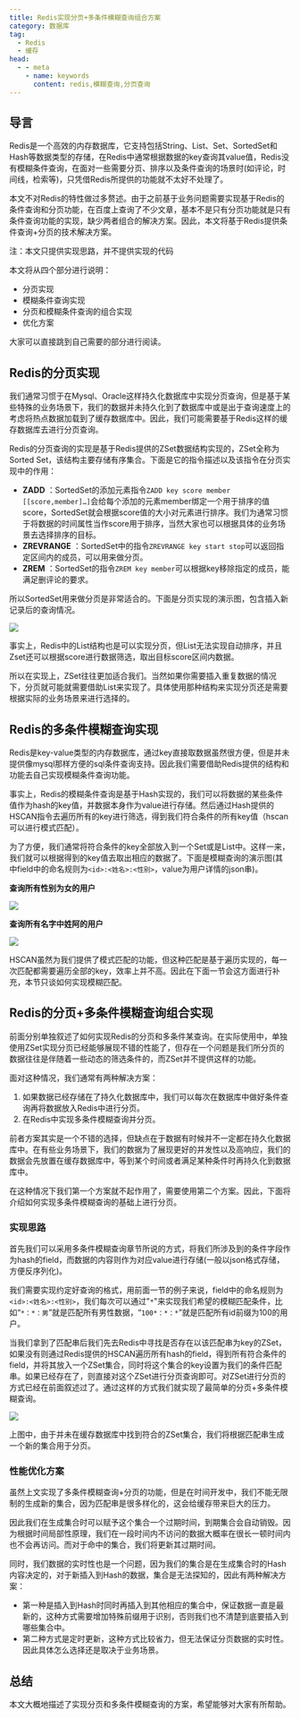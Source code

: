 ```yaml
---
title: Redis实现分页+多条件模糊查询组合方案
category: 数据库
tag:
  - Redis
  - 缓存
head:
  - - meta
    - name: keywords
      content: redis,模糊查询,分页查询
---
```




## 导言

Redis是一个高效的内存数据库，它支持包括String、List、Set、SortedSet和Hash等数据类型的存储，在Redis中通常根据数据的key查询其value值，Redis没有模糊条件查询，在面对一些需要分页、排序以及条件查询的场景时(如评论，时间线，检索等)，只凭借Redis所提供的功能就不太好不处理了。

本文不对Redis的特性做过多赘述。由于之前基于业务问题需要实现基于Redis的条件查询和分页功能，在百度上查询了不少文章，基本不是只有分页功能就是只有条件查询功能的实现，缺少两者组合的解决方案。因此，本文将基于Redis提供条件查询+分页的技术解决方案。

注：本文只提供实现思路，并不提供实现的代码

本文将从四个部分进行说明：

- 分页实现
- 模糊条件查询实现
- 分页和模糊条件查询的组合实现
- 优化方案

大家可以直接跳到自己需要的部分进行阅读。

## Redis的分页实现

我们通常习惯于在Mysql、Oracle这样持久化数据库中实现分页查询，但是基于某些特殊的业务场景下，我们的数据并未持久化到了数据库中或是出于查询速度上的考虑将热点数据加载到了缓存数据库中。因此，我们可能需要基于Redis这样的缓存数据库去进行分页查询。

Redis的分页查询的实现是基于Redis提供的ZSet数据结构实现的，ZSet全称为Sorted Set，该结构主要存储有序集合。下面是它的指令描述以及该指令在分页实现中的作用：

- **ZADD** ：SortedSet的添加元素指令`ZADD key score member [[score,member]…]`会给每个添加的元素member绑定一个用于排序的值score，SortedSet就会根据score值的大小对元素进行排序。我们为通常习惯于将数据的时间属性当作score用于排序，当然大家也可以根据具体的业务场景去选择排序的目标。
- **ZREVRANGE** ：SortedSet中的指令`ZREVRANGE key start stop`可以返回指定区间内的成员，可以用来做分页。
- **ZREM** ：SortedSet的指令`ZREM key member`可以根据key移除指定的成员，能满足删评论的要求。

所以SortedSet用来做分页是非常适合的。下面是分页实现的演示图，包含插入新记录后的查询情况。

![](https://seven97-blog.oss-cn-hangzhou.aliyuncs.com/imgs/202502142109399.webp)

事实上，Redis中的List结构也是可以实现分页，但List无法实现自动排序，并且Zset还可以根据score进行数据筛选，取出目标score区间内数据。

所以在实现上，ZSet往往更加适合我们。当然如果你需要插入重复数据的情况下，分页就可能就需要借助List来实现了。具体使用那种结构来实现分页还是需要根据实际的业务场景来进行选择的。

## Redis的多条件模糊查询实现

Redis是key-value类型的内存数据库，通过key直接取数据虽然很方便，但是并未提供像mysql那样方便的sql条件查询支持。因此我们需要借助Redis提供的结构和功能去自己实现模糊条件查询功能。

事实上，Redis的模糊条件查询是基于Hash实现的，我们可以将数据的某些条件值作为hash的key值，并数据本身作为value进行存储。然后通过Hash提供的HSCAN指令去遍历所有的key进行筛选，得到我们符合条件的所有key值（hscan可以进行模式匹配）。

为了方便，我们通常将符合条件的key全部放入到一个Set或是List中。这样一来，我们就可以根据得到的key值去取出相应的数据了。下面是模糊查询的演示图(其中field中的命名规则为`<id>:<姓名>:<性别>`，value为用户详情的json串)。

**查询所有性别为女的用户**

![](https://seven97-blog.oss-cn-hangzhou.aliyuncs.com/imgs/202502142109403.webp)

**查询所有名字中姓阿的用户**

![](https://seven97-blog.oss-cn-hangzhou.aliyuncs.com/imgs/202502142109422.webp)

HSCAN虽然为我们提供了模式匹配的功能，但这种匹配是基于遍历实现的，每一次匹配都需要遍历全部的key，效率上并不高。因此在下面一节会这方面进行补充，本节只谈如何实现模糊匹配。


## Redis的分页+多条件模糊查询组合实现

前面分别单独叙述了如何实现Redis的分页和多条件某查询。在实际使用中，单独使用ZSet实现分页已经能够展现不错的性能了，但存在一个问题是我们所分页的数据往往是伴随着一些动态的筛选条件的，而ZSet并不提供这样的功能。

面对这种情况，我们通常有两种解决方案：

1. 如果数据已经存储在了持久化数据库中，我们可以每次在数据库中做好条件查询再将数据放入Redis中进行分页。
2. 在Redis中实现多条件模糊查询并分页。

前者方案其实是一个不错的选择，但缺点在于数据有时候并不一定都在持久化数据库中。在有些业务场景下，我们的数据为了展现更好的并发性以及高响应，我们的数据会先放置在缓存数据库中，等到某个时间或者满足某种条件时再持久化到数据库中。

在这种情况下我们第一个方案就不起作用了，需要使用第二个方案。因此，下面将介绍如何实现多条件模糊查询的基础上进行分页。

### 实现思路

首先我们可以采用多条件模糊查询章节所说的方式，将我们所涉及到的条件字段作为hash的field，而数据的内容则作为对应value进行存储(一般以json格式存储，方便反序列化)。

我们需要实现约定好查询的格式，用前面一节的例子来说，field中的命名规则为`<id>:<姓名>:<性别>`，我们每次可以通过"`*`"来实现我们希望的模糊匹配条件，比如“`*：*：男`”就是匹配所有男性数据，“`100*：*：*`”就是匹配所有id前缀为100的用户。

当我们拿到了匹配串后我们先去Redis中寻找是否存在以该匹配串为key的ZSet，如果没有则通过Redis提供的HSCAN遍历所有hash的field，得到所有符合条件的field，并将其放入一个ZSet集合，同时将这个集合的key设置为我们的条件匹配串。如果已经存在了，则直接对这个ZSet进行分页查询即可。对ZSet进行分页的方式已经在前面叙述过了。通过这样的方式我们就实现了最简单的分页+多条件模糊查询。

![](https://seven97-blog.oss-cn-hangzhou.aliyuncs.com/imgs/202502142109427.webp)

上图中，由于并未在缓存数据库中找到符合的ZSet集合，我们将根据匹配串生成一个新的集合用于分页。

### 性能优化方案

虽然上文实现了多条件模糊查询+分页的功能，但是在时间开发中，我们不能无限制的生成新的集合，因为匹配串是很多样化的，这会给缓存带来巨大的压力。

因此我们在生成集合时可以赋予这个集合一个过期时间，到期集合会自动销毁。因为根据时间局部性原理，我们在一段时间内不访问的数据大概率在很长一顿时间内也不会再访问。而对于命中的集合，我们将更新其过期时间。

同时，我们数据的实时性也是一个问题，因为我们的集合是在生成集合时的Hash内容决定的，对于新插入到Hash的数据，集合是无法探知的，因此有两种解决方案：

- 第一种是插入到Hash时同时再插入到其他相应的集合中，保证数据一直是最新的，这种方式需要增加特殊前缀用于识别，否则我们也不清楚到底要插入到哪些集合中。
- 第二种方式是定时更新，这种方式比较省力，但无法保证分页数据的实时性。因此具体怎么选择还是取决于业务场景。


## 总结

本文大概地描述了实现分页和多条件模糊查询的方案，希望能够对大家有所帮助。




